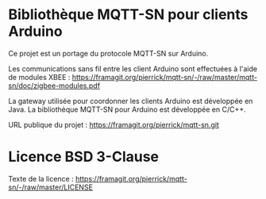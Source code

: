 Bibliothèque MQTT-SN pour clients Arduino
=====================

Ce projet est un portage du protocole MQTT-SN sur Arduino. 

Les communications sans fil entre les client Arduino sont effectuées à l'aide de modules XBEE : https://framagit.org/pierrick/mqtt-sn/-/raw/master/mqtt-sn/doc/zigbee-modules.pdf

La gateway utilisée pour coordonner les clients Arduino est développée en Java.
La bibliothèque MQTT-SN pour Arduino est développée en C/C++.

URL publique du projet : https://framagit.org/pierrick/mqtt-sn.git

# Licence BSD 3-Clause 

Texte de la licence : https://framagit.org/pierrick/mqtt-sn/-/raw/master/LICENSE
